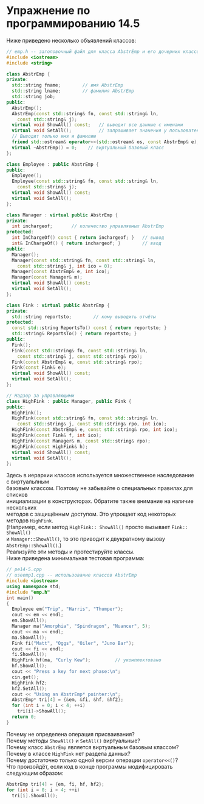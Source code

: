 # Упражнение по программированию 14.5  
Ниже приведено несколько объявлений классов:  
```cpp
// emp.h -- заголовочный файл для класса AbstrEmp и его дочерних классов  
#include <iostream>
#include <string>

class AbstrEmp {
private:
  std::string fname;        // имя AbstrEmp
  std::string lname;        // фамилия AbstrEmp
  std::string job;
public:
  AbstrEmp();
  AbstrEmp(const std::string& fn, const std::string& ln,
    const std::string& j);
  virtual void ShowAll() const;   // выводит все данные с именами
  virtual void SetAll();          // запрашивает значения у пользователя
  // Выводит только имя и фамилию
  friend std::ostream& operator<<(std::ostream& os, const AbstrEmp& e);
  virtual ~AbstrEmp() = 0;    // виртуальный базовый класс    
};

class Employee : public AbstrEmp {
public:
  Employee();
  Employee(const std::string& fn, const std::string& ln,
    const std::string& j);
  virtual void ShowAll() const;
  virtual void SetAll();
};

class Manager : virtual public AbstrEmp {
private:
  int inchargeof;       // количество управляемых AbstrEmp
protected:
  int InChargeOf() const { return inchargeof; }   // вывод
  int& InChargeOf() { return inchargeof; }        // ввод
public:
  Manager();
  Manager(const std::string& fn, const std::string& ln, 
    const std::string& j, int ico = 0);
  Manager(const AbstrEmp& e, int ico);
  Manager(const Manager& m);
  virtual void ShowAll() const;
  virtual void SetAll();
};

class Fink : virtual public AbstrEmp {
private:
  std::string reportsto;        // кому выводить отчёты
protected:
  const std::string ReportsTo() const { return reportsto; }
  std::string& ReportsTo() { return reportsto; }
public:
  Fink();
  Fink(const std::string& fn, const std::string& ln,
    const std::string& j, const std::string& rpo);
  Fink(const AbstrEmp& e, const std::string& rpo);
  Fink(const Fink& e);
  virtual void ShowAll() const;
  virtual void SetAll();
};

// Надзор за управляющими
class HighFink : public Manager, public Fink {
public:
  HighFink();
  HighFink(const std::string& fn, const std::string& ln,
    const std::string& j, const std::string& rpo, int ico);
  HighFink(const AbstrEmp& e, const std::string& rpo, int ico);
  HighFink(const Fink& f, int ico);
  HighFink(const Manager& m, const std::string& rpo);
  HighFink(const HighFink& h);
  virtual void ShowAll() const;
  virtual void SetAll();
}; 
```
Здесь в иерархии классов используется множественное наследование с виртуальлным  
базовым классом. Поэтому не забывайте о специальных правилах для списков  
инициализации в конструкторах. Обратите также внимание на наличие нескольких  
методов с защищённым доступом. Это упрощает код некоторых методов `HighFink`.  
(Например, если метод `HighFink:: ShowAll()` просто вызывает `Fink:: ShowAll()`  
и `Manager::ShowAll()`, то это приводит к двукратному вызову `AbstrEmp::ShowAll()`.)  
Реализуйте эти методы и протестируйте классы.  
Ниже приведена минимальная тестовая программа:
```cpp
// pe14-5.cpp
// useemp1.cpp -- использование классов AbstrEmp
#include <iostream>
using namespace std;
#include "emp.h"
int main()
{
  Employee em("Trip", "Harris", "Thumper");
  cout << em << endl;
  em.ShowAll();
  Manager ma("Amorphia", "Spindragon", "Nuancer", 5);
  cout << ma << endl;
  ma.ShowAll();
  Fink fi("Matt", "Oggs", "Oiler", "Juno Bar");
  cout << fi << endl;
  fi.ShowAll();
  HighFink hf(ma, "Curly Kew");         // укомплектовано
  hf.ShowAll();
  cout << "Press a key for next phase:\n";
  cin.get();
  HighFink hf2;
  hf2.SetAll();
  cout << "Using an AbstrEmp* pointer:\n";
  AbstrEmp* tri[4] = {&em, &fi, &hf, &hf2};
  for (int i = 0; i < 4; ++i)
    tri[i]->ShowAll();
  return 0;
}
```
Почему не определена операция присваивания?  
Почему методы `ShowAll()` и `SetAll()` виртуальные?  
Почему класс `AbstrEmp` является виртуальным базовым классом?  
Почему в классе `HighFink` нет раздела данных?  
Почему достаточно только одной версии операции `operator<<()`?  
Что произойдёт, если код в конце программы модифицировать следующим образом:  
```cpp
AbstrEmp tri[4] = {em, fi, hf, hf2};
for (int i = 0; i < 4; ++i)
  tri[i].ShowAll();
``` 